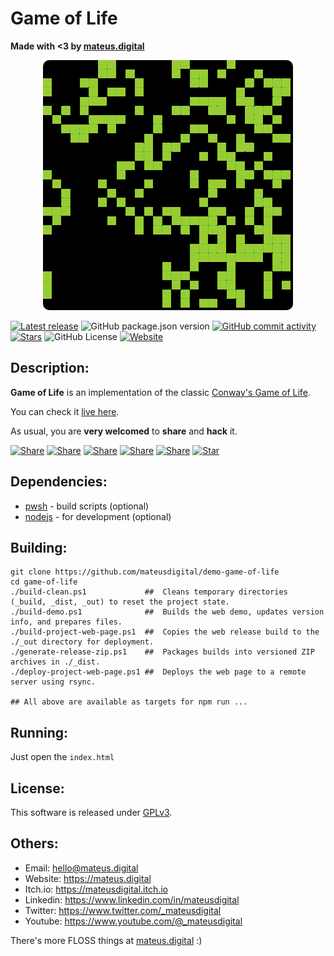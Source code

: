# Game of Life

**Made with <3 by [mateus.digital](https://mateus.digital)**


<!-- ----------------------------------------------------------------------- -->
<p align="center">
  <a href="https://mateus.digital/game-of-life">
    <img style="border-radius: 10px;" src="https://raw.githubusercontent.com/mateusdigital/demo-game-of-life/refs/heads/main/_project-resources/readme.gif"/>
  </a>
</p>

<!-- Badges -->
[![Latest release](https://img.shields.io/github/v/tag/mateusdigital/demo-game-of-life?label=Latest%20release&style=for-the-badge)](https://github.com/mateusdigital/game-of-life/releases)
![GitHub package.json version](https://img.shields.io/github/package-json/v/mateusdigital/demo-game-of-life?style=for-the-badge)
[![GitHub commit activity](https://img.shields.io/github/commit-activity/t/mateusdigital/demo-game-of-life?style=for-the-badge)](https://github.com/mateusdigital/game-of-life/commits)
[![Stars](https://img.shields.io/github/stars/mateusdigital/demo-game-of-life?style=for-the-badge)](https://github.com/mateusdigital/game-of-life/stargazers)
![GitHub License](https://img.shields.io/github/license/mateusdigital/demo-game-of-life?style=for-the-badge)
[![Website](https://img.shields.io/website?url=https%3A%2F%2Fmateus.digital/game-of-life%2Findex.html&style=for-the-badge&logo=web)](https://mateus.digital/game-of-life)



<!-- ----------------------------------------------------------------------- -->
## Description:

**Game of Life** is an implementation of the classic <a href="https://en.wikipedia.org/wiki/Conway%27s_Game_of_Life">Conway's Game of Life</a>.

You can check it [live here](https://mateus.digital/game-of-life).

As usual, you are **very welcomed** to **share** and **hack** it.

<!-- Share -->

[![Share](https://img.shields.io/badge/share-000000?logo=x&logoColor=white)](https://x.com/intent/tweet?text=Check%20out%20this%20project%20on%20GitHub:%20https://github.com/mateusdigital/game-of-life%20%23pixelart%20%23gamedev)
[![Share](https://img.shields.io/badge/share-1877F2?logo=facebook&logoColor=white)](https://www.facebook.com/sharer/sharer.php?u=https://github.com/mateusdigital/game-of-life)
[![Share](https://img.shields.io/badge/share-0A66C2?logo=linkedin&logoColor=white)](https://www.linkedin.com/sharing/share-offsite/?url=https://github.com/mateusdigital/game-of-life)
[![Share](https://img.shields.io/badge/share-FF4500?logo=reddit&logoColor=white)](https://www.reddit.com/submit?title=Check%20out%20this%20project%20on%20GitHub:%20https://github.com/mateusdigital/game-of-life)
[![Share](https://img.shields.io/badge/share-0088CC?logo=telegram&logoColor=white)](https://t.me/share/url?url=https://github.com/mateusdigital/game-of-life&text=Check%20out%20this%20project%20on%20GitHub)
[![Star](https://img.shields.io/badge/⭐%20Give%20a%20Star-000000?logo=github&logoColor=white)](https://github.com/mateusdigital/game-of-life/stargazers)


<!-- ----------------------------------------------------------------------- -->
## Dependencies:
- [pwsh](https://github.com/PowerShell/PowerShell) - build scripts (optional)
- [nodejs](https://nodejs.org/en) - for development (optional)



<!-- ----------------------------------------------------------------------- -->
## Building:


```pwsh
git clone https://github.com/mateusdigital/demo-game-of-life
cd game-of-life
./build-clean.ps1             ##  Cleans temporary directories (_build, _dist, _out) to reset the project state.
./build-demo.ps1              ##  Builds the web demo, updates version info, and prepares files.
./build-project-web-page.ps1  ##  Copies the web release build to the ./_out directory for deployment.
./generate-release-zip.ps1    ##  Packages builds into versioned ZIP archives in ./_dist.
./deploy-project-web-page.ps1 ##  Deploys the web page to a remote server using rsync.

## All above are available as targets for npm run ...
```

<!-- ----------------------------------------------------------------------- -->
## Running:
Just open the ```index.html```


<!-- ----------------------------------------------------------------------- -->
## License:

This software is released under [GPLv3](https://www.gnu.org/licenses/gpl-3.0.en.html).


<!-- ----------------------------------------------------------------------- -->
## Others:

- Email: hello@mateus.digital
- Website: https://mateus.digital
- Itch.io: https://mateusdigital.itch.io
- Linkedin: https://www.linkedin.com/in/mateusdigital
- Twitter: https://www.twitter.com/_mateusdigital
- Youtube: https://www.youtube.com/@_mateusdigital

There's more FLOSS things at [mateus.digital](https://mateus.digital) :)
